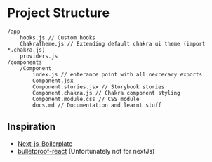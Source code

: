 # Project Structure

```
/app
    hooks.js // Custom hooks
    ChakraTheme.js // Extending default chakra ui theme (import *.chakra.js)
    providers.js
/components
    /Component
        index.js // enterance point with all neccecary exports
        Component.jsx
        Component.stories.jsx // Storybook stories
        Component.chakra.js // Chakra component styling
        Component.module.css // CSS module
        docs.md // Documentation and learnt stuff
```

## Inspiration
- [Next-js-Boilerplate](https://github.com/ixartz/Next-js-Boilerplate)
- [bulletproof-react](https://github.com/alan2207/bulletproof-react) (Unfortunately not for nextJs)
